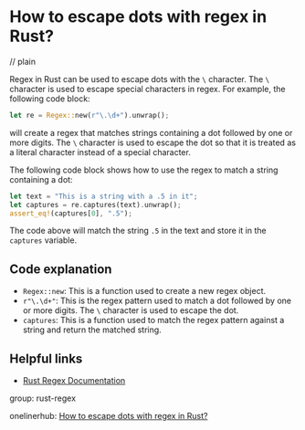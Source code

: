 # How to escape dots with regex in Rust?
// plain

Regex in Rust can be used to escape dots with the `\` character. The `\` character is used to escape special characters in regex. For example, the following code block:

```rust
let re = Regex::new(r"\.\d+").unwrap();
```

will create a regex that matches strings containing a dot followed by one or more digits. The `\` character is used to escape the dot so that it is treated as a literal character instead of a special character.

The following code block shows how to use the regex to match a string containing a dot:

```rust
let text = "This is a string with a .5 in it";
let captures = re.captures(text).unwrap();
assert_eq!(captures[0], ".5");
```

The code above will match the string `.5` in the text and store it in the `captures` variable.

## Code explanation


- `Regex::new`: This is a function used to create a new regex object.
- `r"\.\d+"`: This is the regex pattern used to match a dot followed by one or more digits. The `\` character is used to escape the dot.
- `captures`: This is a function used to match the regex pattern against a string and return the matched string.

## Helpful links

- [Rust Regex Documentation](https://doc.rust-lang.org/regex/regex/index.html)

group: rust-regex

onelinerhub: [How to escape dots with regex in Rust?](https://onelinerhub.com/rust/how-to-escape-dots-with-regex-in-rust)